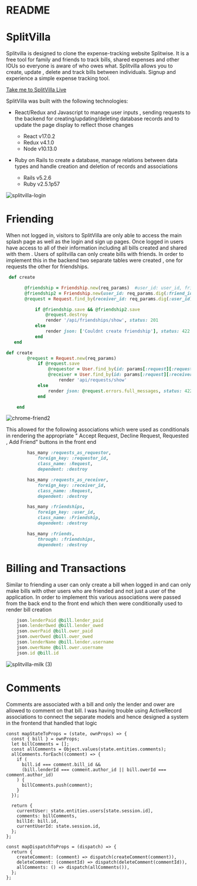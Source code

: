 # README

# SplitVilla

Splitvilla is designed to clone the expense-tracking website Splitwise. It is a free tool for family and friends to track bills, shared expenses and other IOUs so everyone is aware of who owes what. Splitvilla allows you to create, update , delete and track bills between individuals. Signup and experience a simple expense tracking tool.

[Take me to SplitVilla Live](https://splitvilla.herokuapp.com/#/)

SplitVilla was built with the following technologies:

- React/Redux and Javascript to manage user inputs , sending requests to the backend for creating/updating/deleting database records and to update the page display to reflect those changes

  - React v17.0.2
  - Redux v4.1.0
  - Node v10.13.0

- Ruby on Rails to create a database, manage relations between data types and handle creation and deletion of records and associations
  - Rails v5.2.6
  - Ruby v2.5.1p57
  
![splitvilla-login](https://user-images.githubusercontent.com/37554840/124335338-f8f74080-db67-11eb-9443-641dbec01514.gif)

# Friending

When not logged in, visitors to SplitVilla are only able to access the main splash page as well as the login and sign up pages. Once logged in users have access to all of their information including all bills created and shared with them . Users of splitvilla can only create bills with friends. In order to implement this in the backend two separate tables were created , one for requests the other for friendships.

```ruby
 def create

       @friendship = Friendship.new(req_params)  #user_id: user_id, friend_id: friend_d
       @friendship2 = Friendship.new(user_id: req_params.dig(:friend_id), friend_id: req_params.dig(:user_id))
       @request = Request.find_by(receiver_id: req_params.dig(:user_id), requestor_id: req_params.dig(:friend_id))

           if @friendship.save && @friendship2.save
               @request.destroy
               render '/api/friendships/show', status: 201
           else
               render json: ['Couldnt create friendship'], status: 422
           end
   end
```

```ruby
def create
        @request = Request.new(req_params)
            if @request.save
                @requestor = User.find_by(id: params[:request][:requestor_id])
                @receiver = User.find_by(id: params[:request][:receiver_id])
                    render 'api/requests/show'
            else
                render json: @request.errors.full_messages, status: 422
            end

    end
```

![chrome-friend2](https://user-images.githubusercontent.com/37554840/124335922-057c9880-db6a-11eb-8b2b-c6b2772e667f.gif)

This allowed for the following associations which were used as conditionals in rendering the appropriate " Accept Request, Decline Request, Requested , Add Friend" buttons in the front end


```ruby
        has_many :requests_as_requestor,
            foreign_key: :requestor_id,
            class_name: :Request,
            dependent: :destroy

        has_many :requests_as_receiver,
            foreign_key: :receiver_id,
            class_name: :Request,
            dependent: :destroy

        has_many :friendships,
            foreign_key: :user_id,
            class_name: :Friendship,
            dependent: :destroy

        has_many :friends,
            through: :friendships,
            dependent: :destroy
```


# Billing and Transactions

Similar to friending a user can only create a bill when logged in and can only make bills with other users who are friended and not just a user of the application. In order to implement this various associations were passed from the back end to the front end which then were conditionally used to render bill creation

```ruby
    json.lenderPaid @bill.lender_paid
    json.lenderOwed @bill.lender_owed
    json.owerPaid @bill.ower_paid
    json.owerOwed @bill.ower_owed
    json.lenderName @bill.lender.username
    json.owerName @bill.ower.username
    json.id @bill.id
```
![splitvilla-milk (3)](https://user-images.githubusercontent.com/37554840/124336569-7fae1c80-db6c-11eb-8225-034bdfd2ca40.gif)

# Comments

Comments are associated with a bill and only the lender and ower are allowed to comment on that bill. I was having trouble using ActiveRecord associations to connect the separate models and hence designed a system in the frontend that handled that logic

```
const mapStateToProps = (state, ownProps) => {
  const { bill } = ownProps;
  let billComments = [];
  const allComments = Object.values(state.entities.comments);
  allComments.forEach((comment) => {
    if (
      bill.id === comment.bill_id &&
      (bill.lenderId === comment.author_id || bill.owerId === comment.author_id)
    ) {
      billComments.push(comment);
    }
  });

  return {
    currentUser: state.entities.users[state.session.id],
    comments: billComments,
    billId: bill.id,
    currentUserId: state.session.id,
  };
};

const mapDispatchToProps = (dispatch) => {
  return {
    createComment: (comment) => dispatch(createComment(comment)),
    deleteComment: (commentId) => dispatch(deleteComment(commentId)),
    allComments: () => dispatch(allComments()),
  };
};
```
